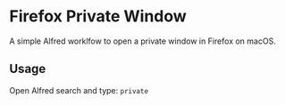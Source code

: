 # Firefox Private Window

A simple Alfred worklfow to open a private window in Firefox on macOS.

## Usage

Open Alfred search and type:
`private`